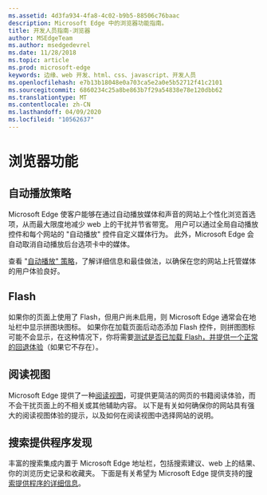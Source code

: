 ```yaml
---
ms.assetid: 4d3fa934-4fa8-4c02-b9b5-88506c76baac
description: Microsoft Edge 中的浏览器功能指南。
title: 开发人员指南-浏览器
author: MSEdgeTeam
ms.author: msedgedevrel
ms.date: 11/28/2018
ms.topic: article
ms.prod: microsoft-edge
keywords: 边缘、web 开发、html、css、javascript、开发人员
ms.openlocfilehash: e7b13b18048e0a703ca5e2a0e5b52712f41c2101
ms.sourcegitcommit: 6860234c25a8be863b7f29a54838e78e120dbb62
ms.translationtype: MT
ms.contentlocale: zh-CN
ms.lasthandoff: 04/09/2020
ms.locfileid: "10562637"
---
```

# 浏览器功能

## 自动播放策略

 Microsoft Edge 使客户能够在通过自动播放媒体和声音的网站上个性化浏览首选项，从而最大限度地减少 web 上的干扰并节省带宽。 用户可以通过全局自动播放控件和每个网站的 "自动播放" 控件自定义媒体行为。 此外，Microsoft Edge 会自动取消自动播放后台选项卡中的媒体。

查看 "[自动播放" 策略](./browser-features/autoplay-policies.md)，了解详细信息和最佳做法，以确保在您的网站上托管媒体的用户体验良好。

## Flash
如果你的页面上使用了 Flash，但用户尚未启用，则 Microsoft Edge 通常会在地址栏中显示拼图块图标。 如果你在加载页面后动态添加 Flash 控件，则拼图图标可能不会显示，在这种情况下，你将需要[测试是否已加载 Flash，并提供一个正常的回退体验](./browser-features/flash.md)（如果它不存在）。

## 阅读视图
Microsoft Edge 提供了一种[阅读视图](./browser-features/reading-view.md)，可提供更简洁的网页的书籍阅读体验，而不会干扰页面上的不相关或其他辅助内容。 以下是有关如何确保你的网站具有强大的阅读视图体验的提示，以及如何在阅读视图中选择网站的说明。

## 搜索提供程序发现

丰富的搜索集成内置于 Microsoft Edge 地址栏，包括搜索建议、web 上的结果、你的浏览历史记录和收藏夹。 下面是有关希望为 Microsoft Edge 提供支持的[搜索提供程序的详细信息](./browser-features/search-provider-discovery.md)。
